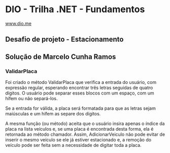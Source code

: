# DIO - Trilha .NET - Fundamentos
www.dio.me

## Desafio de projeto - Estacionamento

## Solução de Marcelo Cunha Ramos

### ValidarPlaca
Foi criado o método ValidarPlaca que verifica a entrada do usuário, com expressão regular, esperando encontrar três letras seguidas de quatro dígitos. O usuário pode separar esses blocos com um espaço, com um hífem ou não separá-los.

Se a entrada for válida, a placa será formatada para que as letras sejam maiúsculas e um hífem as separe dos dígitos.

A mesma função (ou método) aceita que o usuário insira apenas o índice da placa na lista veículos e, se uma placa é encontrada desta forma, ela é retornada ao método chamador. Assim, AdicionarVeiculo não pode evitar de inserir o mesmo veículo se ele já estiver estacionado e, a remoção do veículo pode ser feita sem a necessidade de digitar toda a placa.
